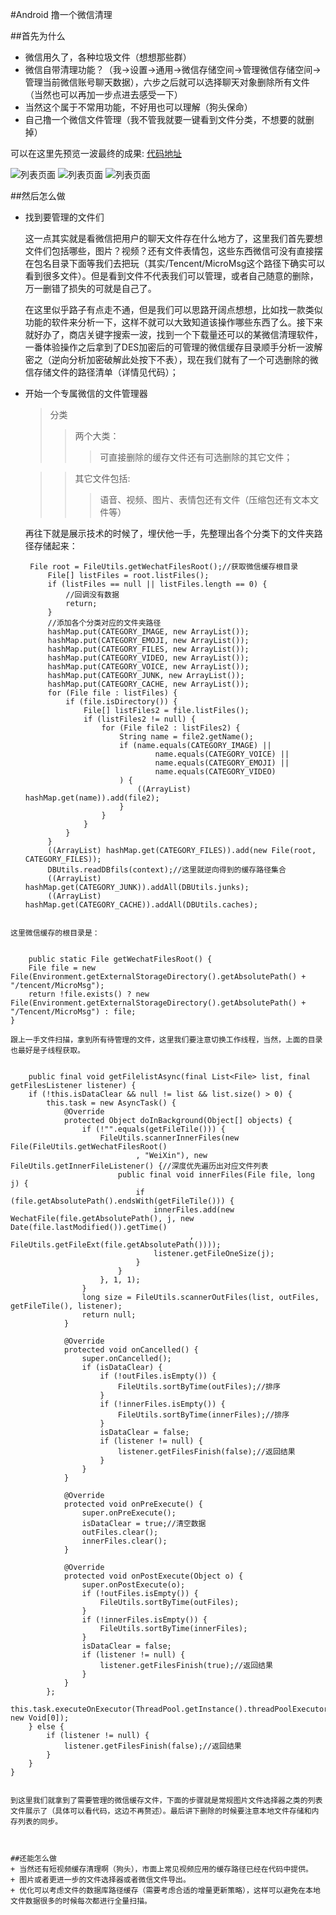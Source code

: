 #Android 撸一个微信清理

##首先为什么
+ 微信用久了，各种垃圾文件（想想那些群）
+ 微信自带清理功能？（我->设置->通用->微信存储空间->管理微信存储空间->管理当前微信账号聊天数据），六步之后就可以选择聊天对象删除所有文件（当然也可以再加一步点进去感受一下）
+ 当然这个属于不常用功能，不好用也可以理解（狗头保命）
+ 自己撸一个微信文件管理（我不管我就要一键看到文件分类，不想要的就删掉）

可以在这里先预览一波最终的成果:
[代码地址](https://github.com/DavidInChina/DavidInChina-Cleaner)

![列表页面](https://github.com/DavidInChina/DavidInChina-Cleaner/blob/master/device-2020-04-12-225407.png)
![列表页面](https://github.com/DavidInChina/DavidInChina-Cleaner/blob/master/device-2020-04-12-225446.png)
![列表页面](https://github.com/DavidInChina/DavidInChina-Cleaner/blob/master/device-2020-04-12-225516.png)

##然后怎么做
+ 找到要管理的文件们
 
   这一点其实就是看微信把用户的聊天文件存在什么地方了，这里我们首先要想文件们包括哪些，图片？视频？还有文件表情包，这些东西微信可没有直接摆在包名目录下面等我们去把玩（其实/Tencent/MicroMsg这个路径下确实可以看到很多文件）。但是看到文件不代表我们可以管理，或者自己随意的删除，万一删错了损失的可就是自己了。
   
   在这里似乎路子有点走不通，但是我们可以思路开阔点想想，比如找一款类似功能的软件来分析一下，这样不就可以大致知道该操作哪些东西了么。接下来就好办了，商店关键字搜索一波，找到一个下载量还可以的某微信清理软件，一番体验操作之后拿到了DES加密后的可管理的微信缓存目录顺手分析一波解密之（逆向分析加密破解此处按下不表），现在我们就有了一个可选删除的微信存储文件的路径清单（详情见代码）；
 
+ 开始一个专属微信的文件管理器
   
   >分类
   >>两个大类： 
   >>>可直接删除的缓存文件还有可选删除的其它文件； 
   
   >> 其它文件包括:
   >>>语音、视频、图片、表情包还有文件（压缩包还有文本文件等）
   
   再往下就是展示技术的时候了，埋伏他一手，先整理出各个分类下的文件夹路径存储起来：
   
   ```
    File root = FileUtils.getWechatFilesRoot();//获取微信缓存根目录
        File[] listFiles = root.listFiles();
        if (listFiles == null || listFiles.length == 0) {
            //回调没有数据
            return;
        }
        //添加各个分类对应的文件夹路径
        hashMap.put(CATEGORY_IMAGE, new ArrayList());
        hashMap.put(CATEGORY_EMOJI, new ArrayList());
        hashMap.put(CATEGORY_FILES, new ArrayList());
        hashMap.put(CATEGORY_VIDEO, new ArrayList());
        hashMap.put(CATEGORY_VOICE, new ArrayList());
        hashMap.put(CATEGORY_JUNK, new ArrayList());
        hashMap.put(CATEGORY_CACHE, new ArrayList());
        for (File file : listFiles) {
            if (file.isDirectory()) {
                File[] listFiles2 = file.listFiles();
                if (listFiles2 != null) {
                    for (File file2 : listFiles2) {
                        String name = file2.getName();
                        if (name.equals(CATEGORY_IMAGE) ||
                                name.equals(CATEGORY_VOICE) ||
                                name.equals(CATEGORY_EMOJI) ||
                                name.equals(CATEGORY_VIDEO)
                        ) {
                            ((ArrayList) hashMap.get(name)).add(file2);
                        }
                    }
                }
            }
        }
        ((ArrayList) hashMap.get(CATEGORY_FILES)).add(new File(root, CATEGORY_FILES));
        DBUtils.readDBfils(context);//这里就逆向得到的缓存路径集合
        ((ArrayList) hashMap.get(CATEGORY_JUNK)).addAll(DBUtils.junks);
        ((ArrayList) hashMap.get(CATEGORY_CACHE)).addAll(DBUtils.caches);        
```

这里微信缓存的根目录是：
    
```
        public static File getWechatFilesRoot() {
        File file = new File(Environment.getExternalStorageDirectory().getAbsolutePath() + "/tencent/MicroMsg");
        return !file.exists() ? new File(Environment.getExternalStorageDirectory().getAbsolutePath() + "/Tencent/MicroMsg") : file;
    }
    
```    
跟上一手文件扫描，拿到所有待管理的文件，这里我们要注意切换工作线程，当然，上面的目录也最好是子线程获取。
        
```
        public final void getFilelistAsync(final List<File> list, final getFilesListener listener) {
        if (!this.isDataClear && null != list && list.size() > 0) {
            this.task = new AsyncTask() {
                @Override
                protected Object doInBackground(Object[] objects) {
                    if (!"".equals(getFileTile())) {
                        FileUtils.scannerInnerFiles(new File(FileUtils.getWechatFilesRoot()
                                , "WeiXin"), new FileUtils.getInnerFileListener() {//深度优先遍历出对应文件列表
                            public final void innerFiles(File file, long j) {
                                if (file.getAbsolutePath().endsWith(getFileTile())) {
                                    innerFiles.add(new WechatFile(file.getAbsolutePath(), j, new Date(file.lastModified()).getTime()
                                            , FileUtils.getFileExt(file.getAbsolutePath())));
                                    listener.getFileOneSize(j);
                                }
                            }
                        }, 1, 1);
                    }
                    long size = FileUtils.scannerOutFiles(list, outFiles, getFileTile(), listener);
                    return null;
                }

                @Override
                protected void onCancelled() {
                    super.onCancelled();
                    if (isDataClear) {
                        if (!outFiles.isEmpty()) {
                            FileUtils.sortByTime(outFiles);//排序
                        }
                        if (!innerFiles.isEmpty()) {
                            FileUtils.sortByTime(innerFiles);//排序
                        }
                        isDataClear = false;
                        if (listener != null) {
                            listener.getFilesFinish(false);//返回结果
                        }
                    }
                }

                @Override
                protected void onPreExecute() {
                    super.onPreExecute();
                    isDataClear = true;//清空数据
                    outFiles.clear();
                    innerFiles.clear();
                }

                @Override
                protected void onPostExecute(Object o) {
                    super.onPostExecute(o);
                    if (!outFiles.isEmpty()) {
                        FileUtils.sortByTime(outFiles);
                    }
                    if (!innerFiles.isEmpty()) {
                        FileUtils.sortByTime(innerFiles);
                    }
                    isDataClear = false;
                    if (listener != null) {
                        listener.getFilesFinish(true);//返回结果
                    }
                }
            };
            this.task.executeOnExecutor(ThreadPool.getInstance().threadPoolExecutor, new Void[0]);
        } else {
            if (listener != null) {
                listener.getFilesFinish(false);//返回结果
            }
        }
    }
```

到这里我们就拿到了需要管理的微信缓存文件，下面的步骤就是常规图片文件选择器之类的列表文件展示了（具体可以看代码，这边不再赘述）。最后讲下删除的时候要注意本地文件存储和内存列表的同步。
   
 

##还能怎么做
+ 当然还有短视频缓存清理啊（狗头），市面上常见视频应用的缓存路径已经在代码中提供。
+ 图片或者更进一步的文件选择器或者微信文件导出。
+ 优化可以考虑文件的数据库路径缓存（需要考虑合适的增量更新策略），这样可以避免在本地文件数据很多的时候每次都进行全量扫描。
